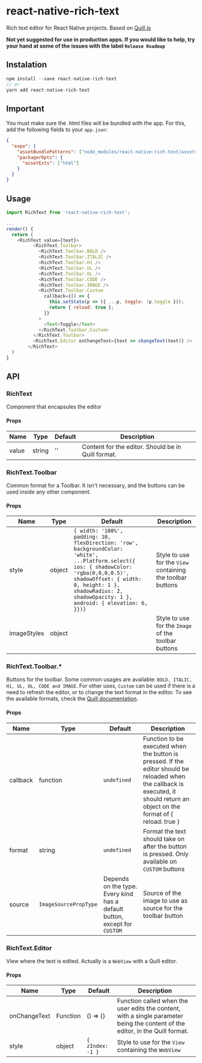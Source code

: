 # react-native-rich-text

Rich text editor for React Native projects. Based on [Quill.js](https://quilljs.com/)

**Not yet suggested for use in production apps. If you would like to help, try your hand at some of the issues with the label `Release Roadmap`**

## Instalation

```js
npm install --save react-native-rich-text
// or
yarn add react-native-rich-text
```

## Important

You must make sure the .html files will be bundled with the app. For this, add the following fields to your `app.json`:

```json
{
  "expo": {
    "assetBundlePatterns": ["node_modules/react-native-rich-text/assets/*"],
    "packagerOpts": {
      "assetExts": ["html"]
    }
  }
}
```

## Usage

```js
import RichText from 'react-native-rich-text';

...
render() {
  return (
    <RichText value={text}>
          <RichText.Toolbar>
            <RichText.Toolbar.BOLD />
            <RichText.Toolbar.ITALIC />
            <RichText.Toolbar.H1 />
            <RichText.Toolbar.UL />
            <RichText.Toolbar.OL />
            <RichText.Toolbar.CODE />
            <RichText.Toolbar.IMAGE />
            <RichText.Toolbar.Custom
              callback={() => {
                this.setState(p => ({ ...p, toggle: !p.toggle }));
                return { reload: true };
              }}
            >
              <Text>Toggle</Text>
            </RichText.Toolbar.Custom>
          </RichText.Toolbar>
          <RichText.Editor onChangeText={text => changeText(text)} />
        </RichText>
  )
}
```

## API

### RichText

Component that encapsules the editor

#### Props

| Name  | Type   | Default | Description                                        |
| ----- | ------ | ------- | -------------------------------------------------- |
| value | string | ''      | Content for the editor. Should be in Quill format. |

### RichText.Toolbar

Common format for a Toolbar. It isn't necessary, and the buttons can be used inside any other component.

#### Props

| Name        | Type   | Default                                                                                                                                                                                                                                               | Description                                                |
| ----------- | ------ | ----------------------------------------------------------------------------------------------------------------------------------------------------------------------------------------------------------------------------------------------------- | ---------------------------------------------------------- |
| style       | object | `{ width: '100%', padding: 10, flexDirection: 'row', backgroundColor: 'white', ...Platform.select({ ios: { shadowColor: 'rgba(0,0,0,0.5)', shadowOffset: { width: 0, height: 1 }, shadowRadius: 2, shadowOpacity: 1 }, android: { elevation: 6, }})}` | Style to use for the `View` containing the toolbar buttons |
| imageStyles | object |                                                                                                                                                                                                                                                       | Style to use for the `Image` of the toolbar buttons        |

### RichText.Toolbar.\*

Buttons for the toolbar. Some common usages are available: `BOLD, ITALIC, H1, UL, OL, CODE and IMAGE`. For other uses, `Custom` can be used if there is a need to refresh the editor, or to change the text format in the editor. To see the available formats, check the [Quill documentation](https://quilljs.com/docs/api/).

#### Props

| Name     | Type                  | Default                                                                   | Description                                                                                                                                                                      |
| -------- | --------------------- | ------------------------------------------------------------------------- | -------------------------------------------------------------------------------------------------------------------------------------------------------------------------------- |
| callback | function              | `undefined`                                                               | Function to be executed when the button is pressed. If the editor should be reloaded when the callback is executed, it should return an object on the format of { reload: true } |
| format   | string                | `undefined`                                                               | Format the text should take on after the button is pressed. Only available on `CUSTOM` buttons                                                                                   |
| source   | `ImageSourcePropType` | Depends on the type. Every kind has a default button, except for `CUSTOM` | Source of the image to use as source for the toolbar button                                                                                                                      |

### RichText.Editor

View where the text is edited. Actually is a `WebView` with a Quill editor.

#### Props

| Name         | Type     | Default          | Description                                                                                                                    |
| ------------ | -------- | ---------------- | ------------------------------------------------------------------------------------------------------------------------------ |
| onChangeText | Function | () => {}         | Function called when the user edits the content, with a single parameter being the content of the editor, in the Quill format. |
| style        | object   | `{ zIndex: -1 }` | Style to use for the `View` containing the `WebView`                                                                           |
